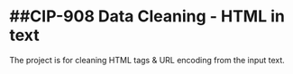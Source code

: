 ##CIP-908 Data Cleaning - HTML in text
=====
The project is for cleaning HTML tags & URL encoding from the input text.